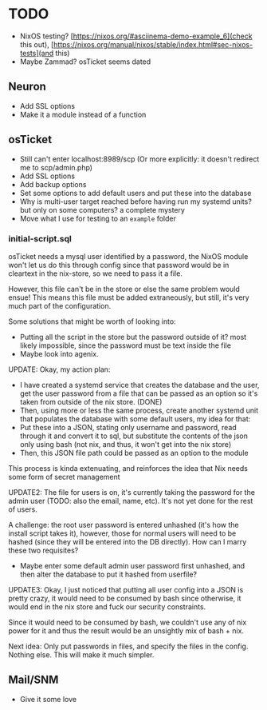 # TODO
* NixOS testing? [https://nixos.org/#asciinema-demo-example_6](check this out), [https://nixos.org/manual/nixos/stable/index.html#sec-nixos-tests](and this)
* Maybe Zammad? osTicket seems dated

## Neuron
* Add SSL options
* Make it a module instead of a function

## osTicket
* Still can't enter localhost:8989/scp (Or more explicitly: it doesn't redirect me to scp/admin.php)
* Add SSL options
* Add backup options
* Set some options to add default users and put these into the database
* Why is multi-user target reached before having run my systemd units? but only on some computers? a complete mystery
* Move what I use for testing to an `example` folder

### initial-script.sql
osTicket needs a mysql user identified by a password, the NixOS module won't let us do this through config since that password would be in cleartext in the nix-store, so we need to pass it a file. 

However, this file can't be in the store or else the same problem would ensue! This means this file must be added extraneously, but still, it's very much part of the configuration.

Some solutions that might be worth of looking into:
* Putting all the script in the store but the password outside of it? most likely impossible, since the password must be text inside the file
* Maybe look into agenix.

UPDATE: Okay, my action plan:
* I have created a systemd service that creates the database and the user, get the user password from a file that can be passed as an option so it's taken from outside of the nix store. (DONE)
* Then, using more or less the same process, create another systemd unit that populates the database with some default users, my idea for that:
* Put these into a JSON, stating only username and password, read through it and convert it to sql, but substitute the contents of the json only using bash (not nix, and thus, it won't get into the nix store)
* Then, this JSON file path could be passed as an option to the module

This process is kinda extenuating, and reinforces the idea that Nix needs some form of secret management

UPDATE2:
The file for users is on, it's currently taking the password for the admin user (TODO: also the email, name, etc). It's not yet done for the rest of users.

A challenge: the root user password is entered unhashed (it's how the install script takes it), however, those for normal users will need to be hashed (since they will be entered into the DB directly). How can I marry these two requisites?

* Maybe enter some default admin user password first unhashed, and then alter the database to put it hashed from userfile?

UPDATE3:
Okay, I just noticed that putting all user config into a JSON is pretty crazy, it would need to be consumed by bash since otherwise, it would end in the nix store and fuck our security constraints.

Since it would need to be consumed by bash, we couldn't use any of nix power for it and thus the result would be an unsightly mix of bash + nix.

Next idea: Only put passwords in files, and specify the files in the config. Nothing else. This will make it much simpler.

## Mail/SNM
* Give it some love

